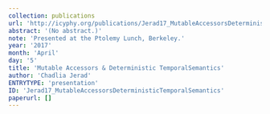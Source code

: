 ```yaml
---
collection: publications
url: 'http://icyphy.org/publications/Jerad17_MutableAccessorsDeterministicTemporalSemantics'
abstract: '(No abstract.)'
note: 'Presented at the Ptolemy Lunch, Berkeley.'
year: '2017'
month: 'April'
day: '5'
title: 'Mutable Accessors & Deterministic TemporalSemantics'
author: 'Chadlia Jerad'
ENTRYTYPE: 'presentation'
ID: 'Jerad17_MutableAccessorsDeterministicTemporalSemantics'
paperurl: []
---
```

